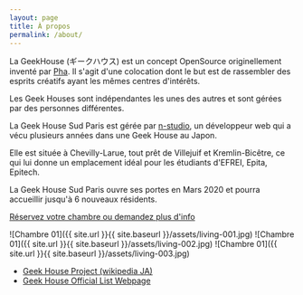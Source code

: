 ```yaml
---
layout: page
title: À propos
permalink: /about/
---
```


La GeekHouse (ギークハウス) est un concept OpenSource originellement inventé par [Pha](https://github.com/pha). Il s'agit d'une colocation dont le but est de rassembler des esprits créatifs ayant les mêmes centres d'intérêts.

Les Geek Houses sont indépendantes les unes des autres et sont gérées par des personnes différentes.

La Geek House Sud Paris est gérée par [n-studio](https://github.com/n-studio), un développeur web qui a vécu plusieurs années dans une Geek House au Japon.

Elle est située à Chevilly-Larue, tout prêt de Villejuif et Kremlin-Bicêtre, ce qui lui donne un emplacement idéal pour les étudiants d'EFREI, Epita, Epitech.

La Geek House Sud Paris ouvre ses portes en Mars 2020 et pourra accueillir jusqu'à 6 nouveaux résidents.

[Réservez votre chambre ou demandez plus d'info](/home/contact)

![Chambre 01]({{ site.url }}{{ site.baseurl }}/assets/living-001.jpg)
![Chambre 01]({{ site.url }}{{ site.baseurl }}/assets/living-002.jpg)
![Chambre 01]({{ site.url }}{{ site.baseurl }}/assets/living-003.jpg)

* [Geek House Project (wikipedia JA)](https://ja.wikipedia.org/wiki/ギークハウスプロジェクト)
* [Geek House Official List Webpage](https://geekhouse.github.io/rooms/)
